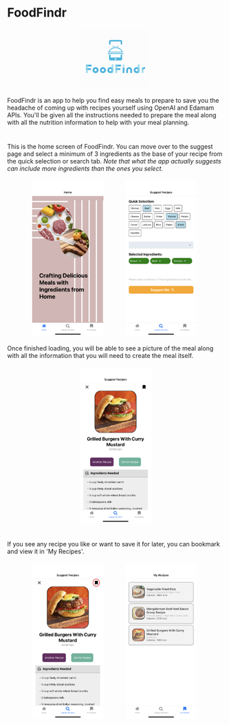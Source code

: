 # FoodFindr
<div style="display:flex;align-items:center;justify-content:center;margin-top:20px;margin-bottom:20px">
<img src="./assets/splashcropped.png" alt="image 1" style="float:left;width:33%; margin: 0 auto;">
</div>

<div style="margin-bottom:10px">
FoodFindr is an app to help you find easy meals to prepare to save you the headache of coming up with recipes yourself using OpenAI and Edamam APIs. You'll be given all the instructions needed to prepare the meal along with all the nutrition information to help with your meal planning.
</div>


<h1></h1>
<div style="margin-bottom:20px">
<p> This is the home screen of FoodFindr. You can move over to the suggest page and select a minimum of 3 ingredients as the base of your recipe from the quick selection or search tab. <em>Note that what the app actually suggests can include more ingredients than the ones you select.</em> </p>
</div>
<div style="display:flex;align-items:center;justify-content:center;margin-bottom:20px">

  <img src="./assets/home.png" alt="image 1" style="float:left;width:33%;margin-right:10%;" align="center">
  <img src="./assets/select.png" alt="image 2" style="float:left;width:33%;margin-right:1%;" align="center">
</div>

<div style="margin-bottom:20px">
<p> Once finished loading, you will be able to see a picture of the meal along with all the information that you will need to create the meal itself. </p>
</div>

<div style="display:flex;align-items:center;justify-content:center;margin-bottom:20px">
  <img src="./assets/suggest.png" alt="image 3" style="float:left;width:33%;margin-bottom:20px" align="center">
</div>


<div style="margin-bottom:20px">
<p> If you see any recipe you like or want to save it for later, you can bookmark and view it in 'My Recipes'. </p>
</div>

<div style="display:flex;align-items:center;justify-content:center;margin-bottom:20px">
  <img src="./assets/suggestcircle.png" alt="image 1" style="float:left;width:33%;margin-right:10%;" align="center">
  <img src="./assets/bookmark.png" alt="image 3" style="float:left;width:33%;margin-right:1%" align="center">
</div>